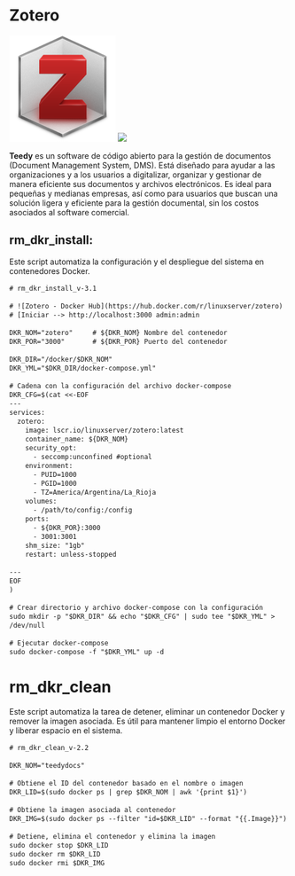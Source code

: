 # Zotero   
![](./zotero-logo.png)
![](./teedy_488755_full.png)

**Teedy** es un software de código abierto para la gestión de documentos (Document Management System, DMS). Está diseñado para ayudar a las organizaciones y a los usuarios a digitalizar, organizar y gestionar de manera eficiente sus documentos y archivos electrónicos. Es ideal para pequeñas y medianas empresas, así como para usuarios que buscan una solución ligera y eficiente para la gestión documental, sin los costos asociados al software comercial.

## rm_dkr_install:
Este script automatiza la configuración y el despliegue del sistema en contenedores Docker.

```shell
# rm_dkr_install_v-3.1

# ![Zotero - Docker Hub](https://hub.docker.com/r/linuxserver/zotero)
# [Iniciar --> http://localhost:3000 admin:admin

DKR_NOM="zotero"     # ${DKR_NOM} Nombre del contenedor
DKR_POR="3000"       # ${DKR_POR} Puerto del contenedor

DKR_DIR="/docker/$DKR_NOM"
DKR_YML="$DKR_DIR/docker-compose.yml"

# Cadena con la configuración del archivo docker-compose
DKR_CFG=$(cat <<-EOF
---
services:
  zotero:
    image: lscr.io/linuxserver/zotero:latest
    container_name: ${DKR_NOM}
    security_opt:
      - seccomp:unconfined #optional
    environment:
      - PUID=1000
      - PGID=1000
      - TZ=America/Argentina/La_Rioja
    volumes:
      - /path/to/config:/config
    ports:
      - ${DKR_POR}:3000
      - 3001:3001
    shm_size: "1gb"
    restart: unless-stopped

---
EOF
)

# Crear directorio y archivo docker-compose con la configuración
sudo mkdir -p "$DKR_DIR" && echo "$DKR_CFG" | sudo tee "$DKR_YML" > /dev/null

# Ejecutar docker-compose
sudo docker-compose -f "$DKR_YML" up -d
```

# rm_dkr_clean

Este script automatiza la tarea de detener, eliminar un contenedor Docker y remover la imagen asociada. Es útil para mantener limpio el entorno Docker y liberar espacio en el sistema.

```shell
# rm_dkr_clean_v-2.2

DKR_NOM="teedydocs"

# Obtiene el ID del contenedor basado en el nombre o imagen
DKR_LID=$(sudo docker ps | grep $DKR_NOM | awk '{print $1}')

# Obtiene la imagen asociada al contenedor
DKR_IMG=$(sudo docker ps --filter "id=$DKR_LID" --format "{{.Image}}")

# Detiene, elimina el contenedor y elimina la imagen
sudo docker stop $DKR_LID
sudo docker rm $DKR_LID
sudo docker rmi $DKR_IMG
```

